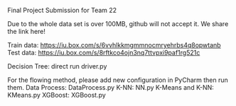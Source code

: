 Final Project Submission for Team 22

Due to the whole data set is over 100MB, github will not accept it. We share the link here!

Train data: https://iu.box.com/s/6vvhlkkmgmmnocmryehrbs4q8opwtanb
Test data: https://iu.box.com/s/8rftkco4ojn3nq7ttvpxi9paf1rg521c

Decision Tree: direct run driver.py

For the flowing method, please add new configuration in PyCharm then run them.
Data Process: DataProcess.py
K-NN: NN.py
K-Means and K-NN: KMeans.py
XGBoost: XGBoost.py
